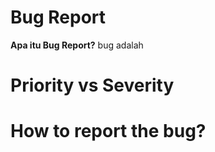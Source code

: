 # Bug Report
**Apa itu Bug Report?**
  bug adalah 

# **Priority vs Severity**


# **How to report the bug?**
